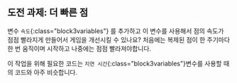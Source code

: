 ## 도전 과제: 더 빠른 점

변수 `속도`{:class="block3variables"} 를 추가하고 이 변수를 사용해서 점의 속도가 점점 빨라지게 만들어서 게임을 개선시킬 수 있나요? 처음에는 복제된 점이 한 주기마다 한 번 움직이며 시작하고 나중에는 점점 빨라져야합니다.

이 작업을 위해 필요한 코드는 `지연 시간`{:class="block3variables"}변수를 사용할 때의 코드와 아주 비슷합니다.